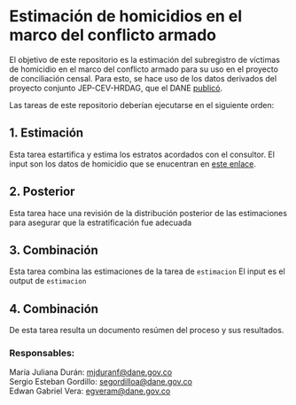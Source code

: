 # Estimación de homicidios en el marco del conflicto armado
El objetivo de este repositorio es la estimación del subregistro de víctimas de homicidio en el marco del conflicto armado para su uso en el proyecto de conciliación censal. 
Para esto, se hace uso de los datos derivados del proyecto conjunto JEP-CEV-HRDAG, que el DANE [publicó](https://microdatos.dane.gov.co/index.php/catalog/795/get-microdata). 

Las tareas de este repositorio deberían ejecutarse en el siguiente orden:
## 1. Estimación
Esta tarea estartifica y estima los estratos acordados con el consultor. 
El input son los datos de homicidio que se enucentran en [este enlace](https://microdatos.dane.gov.co/index.php/catalog/795/get-microdata).

## 2. Posterior
Esta tarea hace una revisión de la distribución posterior de las estimaciones para asegurar que la estratificación fue adecuada

## 3. Combinación 
Esta tarea combina las estimaciones de la tarea de `estimacion`
El input es el output de `estimacion`

## 4. Combinación 
De esta tarea resulta un documento resúmen del proceso y sus resultados. 
  
  
  
  

### Responsables: 
María Juliana Durán: mjduranf@dane.gov.co  
Sergio Esteban Gordillo: segordilloa@dane.gov.co  
Edwan Gabriel Vera: egveram@dane.gov.co  


